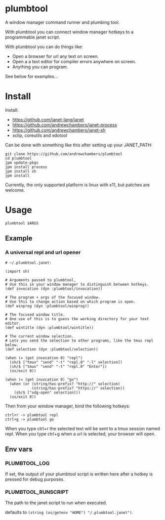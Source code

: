 # plumbtool
A window manager command runner and plumbing tool.

With plumbtool you can connect window manager hotkeys to a programmable janet script.

With plumbtool you can do things like:

- Open a browser for url any text on screen.
- Open a a text editor for compiler errors anywhere on screen.
- Anything you can program.

See below for examples...

# Install

Install:

- https://github.com/janet-lang/janet
- https://github.com/andrewchambers/janet-process
- https://github.com/andrewchambers/janet-sh
- xclip, coreutils and xdotool

Can be done with something like this after setting up your JANET_PATH:

```
git clone https://github.com/andrewchambers/plumbtool
cd plumbtool
jpm update-pkgs
jpm install process
jpm install sh
jpm install 
```

Currently, the only supported platform is linux with x11, but patches are welcome.

# Usage

```
plumbtool $ARGS
```

## Example

### A universal repl and url opener

```
# ~/.plumbtool.janet:

(import sh)

# Arguments passed to plumbtool,
# Use this in your window manager to distinguish between hotkeys.
(def invocation (dyn :plumbtool/invocation))

# The program + args of the focused window.
# Use this to change action based on which program is open.
(def winprog (dyn :plumbtool/winprog))

# The focused window title.
# One use of this is to guess the working directory for your text editor.
(def wintitle (dyn :plumbtool/wintitle))

# The current window selection.
# Lets you send the selection to other programs, like the tmux repl below.
(def selection (dyn :plumbtool/selection))

(when (= (get invocation 0) "repl")
  (sh/$ ["tmux" "send" "-t" "repl.0" "-l" selection])
  (sh/$ ["tmux" "send" "-t" "repl.0" "Enter"])
  (os/exit 0))

(when (= (get invocation 0) "go")
  (when (or (string/has-prefix? "http://" selection)
            (string/has-prefix? "https://" selection))
    (sh/$ ["xdg-open" selection]))
  (os/exit 0))
```

Then from your window manager, bind the following hotkeys:

```
ctrl+r -> plumbtool repl
ctrl+g -> plumbtool go
```

When you type ctrl+r the selected text will be sent to a tmux session named repl.
When you type ctrl+g when a url is selected, your browser will open.

## Env vars

### PLUMBTOOL_LOG

If set, the output of your plumbtool script is written here
after a hotkey is pressed for debug purposes.


### PLUMBTOOL_RUNSCRIPT

The path to the janet script to run when executed.

defaults to ```(string (os/getenv "HOME") "/.plumbtool.janet")```.


